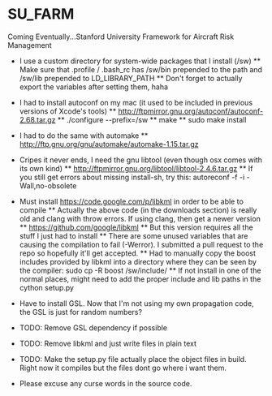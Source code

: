 SU_FARM
=======

Coming Eventually...Stanford University Framework for Aircraft Risk Management

* I use a custom directory for system-wide packages that I install (/sw)
** Make sure that .profile / .bash_rc has /sw/bin prepended to the path and /sw/lib prepended to LD_LIBRARY_PATH
** Don't forget to actually export the variables after setting them, haha

* I had to install autoconf on my mac (it used to be included in previous versions of Xcode's tools)
** http://ftpmirror.gnu.org/autoconf/autoconf-2.68.tar.gz
** ./configure --prefix=/sw
** make
** sudo make install
* I had to do the same with automake
** http://ftp.gnu.org/gnu/automake/automake-1.15.tar.gz
* Cripes it never ends, I need the gnu libtool (even though osx comes with its own kind)
** http://ftpmirror.gnu.org/libtool/libtool-2.4.6.tar.gz
** If you still get errors about missing install-sh, try this: autoreconf -f -i -Wall,no-obsolete
* Must install https://code.google.com/p/libkml in order to be able to compile
** Actually the above code (in the downloads section) is really old and clang with throw errors.  If using clang, then get a newer version
** https://github.com/google/libkml
** But this version requires all the stuff I just had to install
** There are some unused variables that are causing the compilation to fail (-Werror).  I submitted a pull request to the repo so hopefully it'll get accepted.
** Had to manually copy the boost includes provided by libkml into a directory where they can be seen by the compiler: sudo cp -R boost /sw/include/
** If not install in one of the normal places, might need to add the proper include and lib paths in the cython setup.py


* Have to install GSL.  Now that I'm not using my own propagation code, the GSL is just for random numbers?

* TODO: Remove GSL dependency if possible
* TODO: Remove libkml and just write files in plain text
* TODO: Make the setup.py file actually place the object files in build.  Right now it compiles but the files dont go where i want them.
* Please excuse any curse words in the source code.

